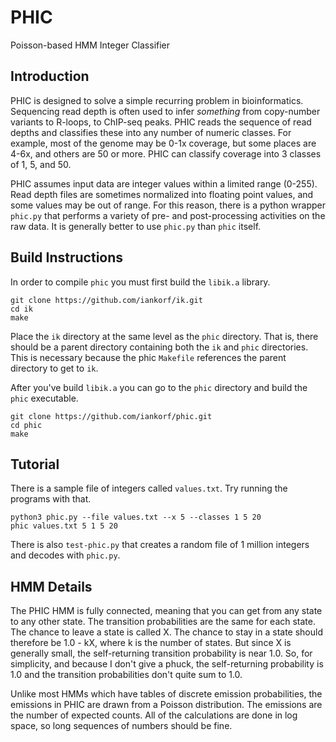 PHIC
====

Poisson-based HMM Integer Classifier

## Introduction ##

PHIC is designed to solve a simple recurring problem in bioinformatics.
Sequencing read depth is often used to infer _something_ from
copy-number variants to R-loops, to ChIP-seq peaks. PHIC reads the
sequence of read depths and classifies these into any number of numeric
classes. For example, most of the genome may be 0-1x coverage, but some
places are 4-6x, and others are 50 or more. PHIC can classify coverage
into 3 classes of 1, 5, and 50.

PHIC assumes input data are integer values within a limited range
(0-255). Read depth files are sometimes normalized into floating point
values, and some values may be out of range. For this reason, there is a
python wrapper `phic.py` that performs a variety of pre- and
post-processing activities on the raw data. It is generally better to
use `phic.py` than `phic` itself.

## Build Instructions ##

In order to compile `phic` you must first build the `libik.a` library.

	git clone https://github.com/iankorf/ik.git
	cd ik
	make

Place the `ik` directory at the same level as the `phic` directory. That
is, there should be a parent directory containing both the `ik` and
`phic` directories. This is necessary because the phic `Makefile`
references the parent directory to get to `ik`.

After you've build `libik.a` you can go to the `phic` directory and
build the `phic` executable.

	git clone https://github.com/iankorf/phic.git
	cd phic
	make

## Tutorial ##

There is a sample file of integers called `values.txt`. Try running the
programs with that.

	python3 phic.py --file values.txt --x 5 --classes 1 5 20
	phic values.txt 5 1 5 20

There is also `test-phic.py` that creates a random file of 1 million
integers and decodes with `phic.py`.

## HMM Details ##

The PHIC HMM is fully connected, meaning that you can get from any state
to any other state. The transition probabilities are the same for each
state. The chance to leave a state is called X. The chance to stay in a
state should therefore be 1.0 - kX, where k is the number of states. But
since X is generally small, the self-returning transition probability is
near 1.0. So, for simplicity, and because I don't give a phuck, the
self-returning probability is 1.0 and the transition probabilities don't
quite sum to 1.0.

Unlike most HMMs which have tables of discrete emission probabilities,
the emissions in PHIC are drawn from a Poisson distribution. The
emissions are the number of expected counts. All of the calculations are
done in log space, so long sequences of numbers should be fine.

